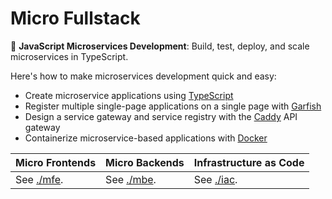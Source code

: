 # Micro Fullstack

:maple_leaf: **JavaScript Microservices Development**: Build, test, deploy, and scale microservices in TypeScript.

Here's how to make microservices development quick and easy:

- Create microservice applications using [TypeScript][typescript]
- Register multiple single-page applications on a single page with [Garfish][garfish]
- Design a service gateway and service registry with the [Caddy][caddy] API gateway
- Containerize microservice-based applications with [Docker][docker]

[typescript]: https://www.typescriptlang.org/
[garfish]: https://www.garfishjs.org/

<!--  -->

[qiankun]: https://qiankun.umijs.org/
[web components]: https://www.webcomponents.org/
[svelte]: https://svelte.dev/
[vue]: https://vuejs.org/
[react]: https://reactjs.org/
[angular]: https://angular.io/
[caddy]: https://caddyserver.com/
[webassembly]: https://webassembly.org/
[assemblyscript]: https://www.assemblyscript.org/
[koa]: https://koajs.com/
[express]: https://expressjs.com/
[nest]: https://nestjs.com/
[fastify]: https://www.fastify.io/
[jest]: https://jestjs.io/
[docker]: https://www.docker.com/
[knative]: https://knative.dev/

| Micro Frontends     | Micro Backends      | Infrastructure as Code |
| ------------------- | ------------------- | ---------------------- |
| See [./mfe](./mfe). | See [./mbe](./mbe). | See [./iac](./iac).    |
